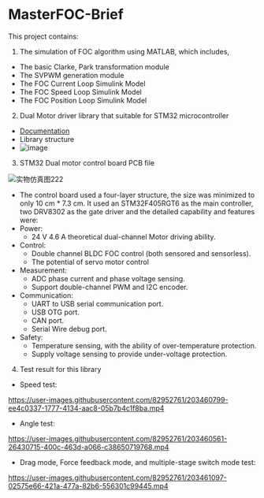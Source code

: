 # MasterFOC-Brief

This project contains:
1. The simulation of FOC algorithm using MATLAB, which includes,
  - The basic Clarke, Park transformation module
  - The SVPWM generation module
  - The FOC Current Loop Simulink Model
  - The FOC Speed Loop Simulink Model
  - The FOC Position Loop Simulink Model
  
2. Dual Motor driver library that suitable for STM32 microcontroller
  - [Documentation]()
  - Library structure
  - ![image](https://user-images.githubusercontent.com/82952761/203454754-2094ec53-be69-4241-af8b-210347a4c474.png)
  
  
3. STM32 Dual motor control board PCB file
  
![实物仿真图222](https://user-images.githubusercontent.com/82952761/203455180-d4bc92d9-d819-45d6-843c-e2b599aa0daf.png)

- The control board used a four-layer structure, the size was minimized to only 10 cm * 7.3 cm. It used an STM32F405RGT6 as the main controller, two DRV8302 as the gate driver and the detailed capability and features were: 
-	Power:
    - 24 V 4.6 A theoretical dual-channel Motor driving ability.
-	Control:
    -	Double channel BLDC FOC control (both sensored and sensorless).
    -	The potential of servo motor control
-	Measurement:
    -	ADC phase current and phase voltage sensing.
    -	Support double-channel PWM and I2C encoder.
-	Communication:
    -	UART to USB serial communication port.
    -	USB OTG port.
    -	CAN port.
    -	Serial Wire debug port.
-	Safety:
    -	Temperature sensing, with the ability of over-temperature protection.
    -	Supply voltage sensing to provide under-voltage protection.

4. Test result for this library
  - Speed test:
  

https://user-images.githubusercontent.com/82952761/203460799-ee4c0337-1777-4134-aac8-05b7b4c1f8ba.mp4


  - Angle test:
  

https://user-images.githubusercontent.com/82952761/203460561-26430715-400c-463d-a066-c38650719768.mp4


  - Drag mode, Force feedback mode, and multiple-stage switch mode test:
  
  

https://user-images.githubusercontent.com/82952761/203461097-02575e66-421a-477a-82b6-556301c99445.mp4


  
